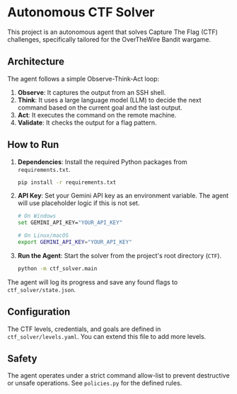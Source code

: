 # Autonomous CTF Solver

This project is an autonomous agent that solves Capture The Flag (CTF) challenges, specifically tailored for the OverTheWire Bandit wargame.

## Architecture

The agent follows a simple Observe-Think-Act loop:
1.  **Observe**: It captures the output from an SSH shell.
2.  **Think**: It uses a large language model (LLM) to decide the next command based on the current goal and the last output.
3.  **Act**: It executes the command on the remote machine.
4.  **Validate**: It checks the output for a flag pattern.

## How to Run

1.  **Dependencies**: Install the required Python packages from `requirements.txt`.
    ```bash
    pip install -r requirements.txt
    ```

2.  **API Key**: Set your Gemini API key as an environment variable. The agent will use placeholder logic if this is not set.
    ```bash
    # On Windows
    set GEMINI_API_KEY="YOUR_API_KEY"
    
    # On Linux/macOS
    export GEMINI_API_KEY="YOUR_API_KEY"
    ```

3.  **Run the Agent**: Start the solver from the project's root directory (`CTF`).
    ```bash
    python -m ctf_solver.main
    ```

The agent will log its progress and save any found flags to `ctf_solver/state.json`.

## Configuration

The CTF levels, credentials, and goals are defined in `ctf_solver/levels.yaml`. You can extend this file to add more levels.

## Safety

The agent operates under a strict command allow-list to prevent destructive or unsafe operations. See `policies.py` for the defined rules.